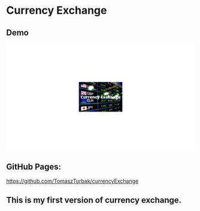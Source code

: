 # Currency Exchange

## Demo

![Currency Exchange](https://github.com/TomaszTurbak/currencyExchange/blob/main/images/currency-exchange.png?raw=true)

## GitHub Pages: 
https://github.com/TomaszTurbak/currencyExchange

## This is my first version of currency exchange.